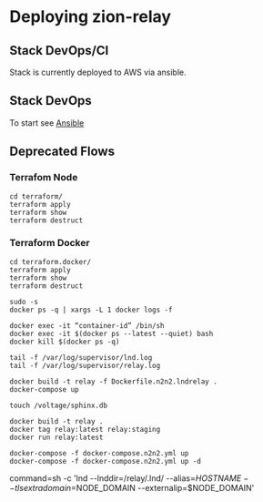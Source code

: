 # Deploying zion-relay

## Stack DevOps/CI
Stack is currently deployed to AWS via ansible.

## Stack DevOps
To start see [Ansible](../ops.ansible/README.md)

## Deprecated Flows

### Terrafom Node
```
cd terraform/
terraform apply
terraform show
terraform destruct
```

### Terraform Docker
```
cd terraform.docker/
terraform apply
terraform show
terraform destruct

sudo -s
docker ps -q | xargs -L 1 docker logs -f

docker exec -it “container-id” /bin/sh
docker exec -it $(docker ps --latest --quiet) bash
docker kill $(docker ps -q)

tail -f /var/log/supervisor/lnd.log
tail -f /var/log/supervisor/relay.log
```

```
docker build -t relay -f Dockerfile.n2n2.lndrelay .
docker-compose up
```

```
touch /voltage/sphinx.db

docker build -t relay .
docker tag relay:latest relay:staging
docker run relay:latest

docker-compose -f docker-compose.n2n2.yml up
docker-compose -f docker-compose.n2n2.yml up -d
```

command=sh -c 'lnd --lnddir=/relay/.lnd/ --alias=$HOSTNAME --tlsextradomain=$NODE_DOMAIN --externalip=$NODE_DOMAIN'
